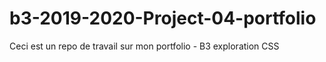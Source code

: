 # b3-2019-2020-Project-04-portfolio
Ceci est un repo de travail sur mon portfolio - B3 exploration CSS
